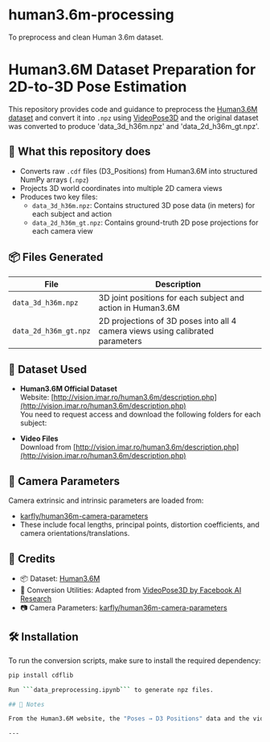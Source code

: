 # human3.6m-processing
To preprocess and clean Human 3.6m dataset.
# Human3.6M Dataset Preparation for 2D-to-3D Pose Estimation

This repository provides code and guidance to preprocess the [Human3.6M dataset](http://vision.imar.ro/human3.6m/description.php) and convert it into `.npz` using [VideoPose3D](https://github.com/facebookresearch/VideoPose3D) and the original dataset was converted to produce 'data_3d_h36m.npz' and 'data_2d_h36m_gt.npz'.

## 🔧 What this repository does

- Converts raw `.cdf` files (D3_Positions) from Human3.6M into structured NumPy arrays (`.npz`)
- Projects 3D world coordinates into multiple 2D camera views
- Produces two key files:
  - `data_3d_h36m.npz`: Contains structured 3D pose data (in meters) for each subject and action
  - `data_2d_h36m_gt.npz`: Contains ground-truth 2D pose projections for each camera view

## 📦 Files Generated

| File | Description |
|------|-------------|
| `data_3d_h36m.npz` | 3D joint positions for each subject and action in Human3.6M |
| `data_2d_h36m_gt.npz` | 2D projections of 3D poses into all 4 camera views using calibrated parameters |

## 📁 Dataset Used

- **Human3.6M Official Dataset**  
  Website: [http://vision.imar.ro/human3.6m/description.php](http://vision.imar.ro/human3.6m/description.php)  
  You need to request access and download the following folders for each subject:


- **Video Files**  
Download from [http://vision.imar.ro/human3.6m/description.php](http://vision.imar.ro/human3.6m/description.php)

## 📌 Camera Parameters

Camera extrinsic and intrinsic parameters are loaded from:
- [karfly/human36m-camera-parameters](https://github.com/karfly/human36m-camera-parameters)
- These include focal lengths, principal points, distortion coefficients, and camera orientations/translations.

## 📜 Credits

- 📦 Dataset: [Human3.6M](http://vision.imar.ro/human3.6m/description.php)
- 📘 Conversion Utilities: Adapted from [VideoPose3D by Facebook AI Research](https://github.com/facebookresearch/VideoPose3D)
- 📷 Camera Parameters: [karfly/human36m-camera-parameters](https://github.com/karfly/human36m-camera-parameters)

## 🛠️ Installation

To run the conversion scripts, make sure to install the required dependency:

```bash
pip install cdflib

Run ```data_preprocessing.ipynb``` to generate npz files.

## 📝 Notes

From the Human3.6M website, the "Poses → D3 Positions" data and the videos were downloaded. Then, using the tools and structure inspired by [VideoPose3D by Facebook Research](https://github.com/facebookresearch/VideoPose3D/blob/main/DATASETS.md), the original dataset was converted to produce `data_3d_h36m.npz` and `data_2d_h36m_gt.npz`.

---



